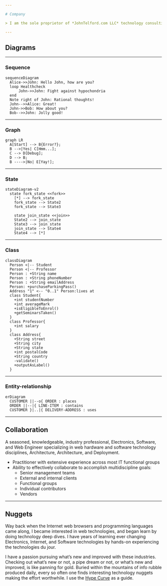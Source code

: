 ```yaml
---

# Company

> I am the sole proprietor of *JohnTelford.com LLC* technology consulting company, working with client  development projects for more that 30 years.

---
```


## Diagrams

---

### Sequence

``` mermaid
sequenceDiagram
  Alice->>John: Hello John, how are you?
  loop Healthcheck
      John->>John: Fight against hypochondria
  end
  Note right of John: Rational thoughts!
  John-->>Alice: Great!
  John->>Bob: How about you?
  Bob-->>John: Jolly good!
```

---

### Graph

``` mermaid
graph LR
  A[Start] --> B{Error?};
  B -->|Yes| C[Hmm...];
  C --> D[Debug];
  D --> B;
  B ---->|No| E[Yay!];
```

---

### State

``` mermaid
stateDiagram-v2
  state fork_state <<fork>>
    [*] --> fork_state
    fork_state --> State2
    fork_state --> State3

    state join_state <<join>>
    State2 --> join_state
    State3 --> join_state
    join_state --> State4
    State4 --> [*]
```

----

### Class

``` mermaid
classDiagram
  Person <|-- Student
  Person <|-- Professor
  Person : +String name
  Person : +String phoneNumber
  Person : +String emailAddress
  Person: +purchaseParkingPass()
  Address "1" <-- "0..1" Person:lives at
  class Student{
    +int studentNumber
    +int averageMark
    +isEligibleToEnrol()
    +getSeminarsTaken()
  }
  class Professor{
    +int salary
  }
  class Address{
    +String street
    +String city
    +String state
    +int postalCode
    +String country
    -validate()
    +outputAsLabel()  
  }
```

---

### Entity-relationship

``` mermaid
erDiagram
  CUSTOMER ||--o{ ORDER : places
  ORDER ||--|{ LINE-ITEM : contains
  CUSTOMER }|..|{ DELIVERY-ADDRESS : uses
```

---

## Collaboration

A seasoned, knowledgeable, industry professional, Electronics, Software, and Web Engineer specializing in web hardware and software technology disciplines, Architecture, Architecture, and Deployment.

- Practitioner with extensive experience across most IT functional groups
- Ability to effectively collaborate to accomplish multidiscipline goals:
  - Senior management teams
  - External and internal clients
  - Functional groups
  - Individual contributors
  - Vendors

---


## Nuggets
Way back when the Internet web browsers and programming languages came along, I became interested in web technologies, and began learn by doing technology deep dives. I have years of learning ever changing Electronics, Internet, and Software technologies by hands-on experiencing the technologies du jour.

I have a passion pursuing what’s new and improved with these industries. Checking out what’s new or not, a pipe dream or not, or what’s new and improved, is like panning for gold. Buried within the mountains of info rubble produced daily, every so often one finds interesting technology nuggets making the effort worthwhile. I use the [Hype Curve](http://techtalkjohn.com/hypecurve) as a guide.




